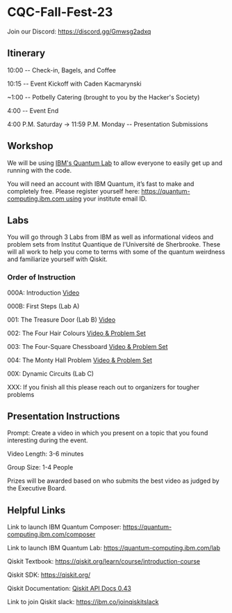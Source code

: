 # CQC-Fall-Fest-23

Join our Discord: https://discord.gg/Gmwsg2adxq

## Itinerary

10:00 -- Check-in, Bagels, and Coffee

10:15 -- Event Kickoff with Caden Kacmarynski

~1:00 -- Potbelly Catering (brought to you by the Hacker's Society)

4:00 -- Event End

4:00 P.M. Saturday -> 11:59 P.M. Monday -- Presentation Submissions

## Workshop

We will be using [IBM's Quantum Lab](<https://learning.quantum-computing.ibm.com/>) to allow everyone to easily get up and running with the code.

You will need an account with IBM Quantum, it’s fast to make and completely free. Please register yourself here: https://quantum-computing.ibm.com using your institute email ID.

## Labs

You will go through 3 Labs from IBM as well as informational videos and problem sets from Institut Quantique de l'Université de Sherbrooke. These will all work to help you come to terms with some of the quantum weirdness and familiarize yourself with Qiskit.

### Order of Instruction

000A: Introduction [Video](<https://youtu.be/yI-c30REP7s?si=MHjZLsVKA4_slzgI>)

000B: First Steps (Lab A)

001: The Treasure Door (Lab B) [Video](<https://youtu.be/c1beJIg8lRs?si=1XgXjyxf9v8sb2Q1>)

002: The Four Hair Colours [Video & Problem Set](<https://learn.qiskit.org/problem-sets/quantum_enigma_002/overview>)

003: The Four-Square Chessboard [Video & Problem Set](<https://learn.qiskit.org/problem-sets/quantum_enigma_003/overview>)

004: The Monty Hall Problem [Video & Problem Set](<https://learn.qiskit.org/problem-sets/quantum_enigma_004/overview>)

00X: Dynamic Circuits (Lab C)

XXX: If you finish all this please reach out to organizers for tougher problems

## Presentation Instructions

Prompt: Create a video in which you present on a topic that you found interesting during the event.

Video Length: 3-6 minutes

Group Size: 1-4 People

Prizes will be awarded based on who submits the best video as judged by the Executive Board.

## Helpful Links

Link to launch IBM Quantum Composer: https://quantum-computing.ibm.com/composer

Link to launch IBM Quantum Lab: https://quantum-computing.ibm.com/lab

Qiskit Textbook: https://qiskit.org/learn/course/introduction-course

Qiskit SDK: https://qiskit.org/

Qiskit Documentation: [Qiskit API Docs 0.43](<https://qiskit.org/documentation/>)

Link to join Qiskit slack: https://ibm.co/joinqiskitslack





